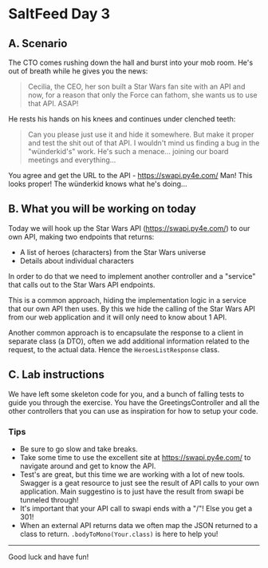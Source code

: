 # SaltFeed Day 3

## A. Scenario

The CTO comes rushing down the hall and burst into your mob room. He's out of breath while he gives you the news:

> Cecilia, the CEO, her son built a Star Wars fan site with an API and now, for a reason that only the Force can fathom, she wants us to use that API. ASAP!

He rests his hands on his knees and continues under clenched teeth:

> Can you please just use it and hide it somewhere. But make it proper and test the shit out of that API. I wouldn't mind us finding a bug in the "wünderkid's" work. He's such a menace... joining our board meetings and everything...

You agree and get the URL to the API - <https://swapi.py4e.com/>
Man! This looks proper! The wünderkid knows what he's doing...

## B. What you will be working on today

Today we will hook up the Star Wars API (<https://swapi.py4e.com/>) to our own API, making two endpoints that returns:

- A list of heroes (characters) from the Star Wars universe
- Details about individual characters

In order to do that we need to implement another controller and a "service" that calls out to the Star Wars API endpoints.

This is a common approach, hiding the implementation logic in a service that our own API then uses. By this we hide the calling of the Star Wars API from our web application and it will only need to know about 1 API.

Another common approach is to encapsulate the response to a client in separate class (a DTO), often we add additional information related to the request, to the actual data. Hence the `HeroesListResponse` class.

## C. Lab instructions

We have left some skeleton code for you, and a bunch of falling tests to guide you through the exercise. You have the GreetingsController and all the other controllers that you can use as inspiration for how to setup your code.

### Tips

- Be sure to go slow and take breaks.
- Take some time to use the excellent site at <https://swapi.py4e.com/> to navigate around and get to know the API.
- Test's are great, but this time we are working with a lot of new tools. Swagger is a geat resource to just see the result of API calls to your own application. Main suggestino is to just have the result from swapi be tunneled through!
- It's important that your API call to swapi ends with a "/"! Else you get a 301!
- When an external API returns data we often map the JSON returned to a class to return. `.bodyToMono(Your.class)` is here to help you!

---

Good luck and have fun!
